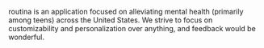 routina is an application focused on alleviating mental health (primarily among teens) across the United States. We strive to focus on customizability and personalization over anything, and feedback would be wonderful.

<!---
routinahealth/routinahealth is a ✨ special ✨ repository because its `README.md` (this file) appears on your GitHub profile.
You can click the Preview link to take a look at your changes.
--->
